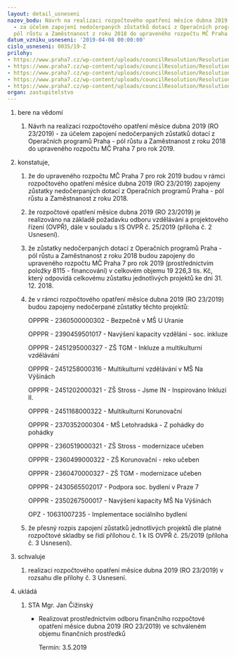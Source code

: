 ```yaml
---
layout: detail_usneseni
nazev_bodu: Návrh na realizaci rozpočtového opatření měsíce dubna 2019 (RO 23/2019)
  - za účelem zapojení nedočerpaných zůstatků dotací z Operačních programů Praha -
  pól růstu a Zaměstnanost z roku 2018 do upraveného rozpočtu MČ Praha 7 pro rok 2019.
datum_vzniku_usneseni: '2019-04-08 00:00:00'
cislo_usneseni: 0035/19-Z
prilohy:
- https://www.praha7.cz/wp-content/uploads/councilResolution/Resolutions/30750/export/p1_Duvodova_zprava~443658.docx
- https://www.praha7.cz/wp-content/uploads/councilResolution/Resolutions/30750/export/p2_IS_25_OVPR_zapojeni_OPPPR_OPZ~443657.doc
- https://www.praha7.cz/wp-content/uploads/councilResolution/Resolutions/30750/export/p3_Zapojeni_OPPPR_OPZ~443656.xlsx
- https://www.praha7.cz/wp-content/uploads/councilResolution/Resolutions/30750/export/p4_usnRMCc018319~443655.pdf
- https://www.praha7.cz/wp-content/uploads/councilResolution/Resolutions/30750/export/export~443907.pdf
organ: zastupitelstvo
---
```

<ol id="urzList" class="urzList_view"><li class="urzClass1" id=""><span name="1">bere na vědomí</span><ol class="urzOlClass decimal "><li class="urzClass2" id="" style="text-align: left;"><span><p>Návrh na realizaci rozpočtového opatření měsíce dubna 2019 (RO 23/2019) - za účelem zapojení nedočerpaných zůstatků dotací z Operačních programů Praha - pól růstu a Zaměstnanost z roku 2018 do upraveného rozpočtu MČ Praha 7 pro rok 2019.</p></span></li></ol></li><li class="urzClass1" id=""><span name="50">konstatuje,</span><ol class="urzOlClass decimal "><li class="urzClass2" id="" style="text-align: left;"><span><p>že do upraveného rozpočtu MČ Praha 7 pro rok 2019 budou v rámci rozpočtového opatření měsíce dubna 2019 (RO 23/2019) zapojeny zůstatky nedočerpaných dotací z Operačních programů Praha - pól růstu a Zaměstnanost z roku 2018.<br></p></span></li><li class="urzClass2" id="" style="text-align: left;"><span><p>že rozpočtové opatření měsíce dubna 2019 (RO 23/2019) je realizováno na základě požadavku odboru vzdělávání a projektového řízení (OVPŘ), dále v souladu s IS OVPŘ č. 25/2019 (příloha č. 2 Usnesení).</p></span></li><li class="urzClass2" id="" style="text-align: left;"><span><p>že zůstatky nedočerpaných dotací z Operačních programů Praha - pól růstu a Zaměstnanost z roku 2018 budou zapojeny do upraveného rozpočtu MČ Praha 7 pro rok 2019 (prostřednictvím položky 8115 - financování) v celkovém objemu 19 226,3 tis. Kč, který odpovídá celkovému zůstatku jednotlivých projektů ke dni 31. 12. 2018.</p></span></li><li class="urzClass2" id="" style="text-align: left;"><span><p>že v rámci rozpočtového opatření měsíce dubna 2019 (RO 23/2019) budou zapojeny nedočerpané zůstatky těchto projektů:</p><p>OPPPR - 2360500000302 - Bezpečně v MŠ U Uranie</p><p>OPPPR - 2390459501017 - Navýšení kapacity vzdělání - soc. inkluze</p><p>OPPPR - 2451295000327 - ZŠ TGM - Inkluze a multikulturní vzdělávání</p><p>OPPPR - 2451258000316 - Multikulturní vzdělávání v MŠ Na Výšinách</p><p>OPPPR - 2451202000321 - ZŠ Stross - Jsme IN - Inspirováno Inkluzí II.</p><p>OPPPR - 2451168000322 - Multikulturní Korunovační</p><p>OPPPR - 2370352000304 - MŠ Letohradská - Z pohádky do pohádky</p><p>OPPPR - 2360519000321 - ZŠ Stross - modernizace učeben</p><p>OPPPR - 2360499000322 - ZŠ Korunovační - reko učeben</p><p>OPPPR - 2360470000327 - ZŠ TGM - modernizace učeben</p><p>OPPPR - 2430565502017 - Podpora soc. bydlení v Praze 7</p><p>OPPPR - 2350267500017 - Navýšení kapacity MŠ Na Výšinách</p><p>OPZ - 10631007235 - Implementace sociálního bydlení</p></span></li><li class="urzClass2" id="" style="text-align: left;"><span><p>že přesný rozpis zapojení zůstatků jednotlivých projektů dle platné rozpočtové skladby se řídí přílohou č. 1 k IS OVPŘ č. 25/2019 (příloha č. 3 Usnesení).<br></p></span></li></ol></li><li class="urzClass1" id=""><span name="24">schvaluje</span><ol class="urzOlClass decimal "><li class="urzClass2" id="" style="text-align: left;"><span><p>realizaci rozpočtového opatření měsíce dubna 2019 (RO 23/2019) v rozsahu dle přílohy č. 3 Usnesení.<br></p></span></li></ol></li><li class="urzClass1" id="urzUkoly"><span name="1">ukládá</span><ol class="urzOlClass"><li class="urzClass2"><span><p>STA Mgr. Jan Čižinský</p></span><ul class="urzUlClass"><li class="urzClass3"><span><p>Realizovat prostřednictvím odboru finančního rozpočtové opatření měsíce dubna 2019 (RO 23/2019) ve schváleném objemu finančních prostředků</p></span><span class="urzUkolTermin">  Termín:&nbsp;3.5.2019</span></li></ul></li></ol></li></ol>